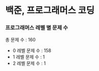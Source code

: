 # 백준, 프로그래머스 코딩
### 프로그래머스 레벨 별 문제 수
총 문제 수 : 160
- 0 레벨 문제 수 : 158
- 1 레벨 문제 수 : 1
- 2 레벨 문제 수 : 1

